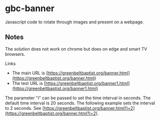# gbc-banner

Javascript code to rotate through images and present on a webpage.

## Notes
The solution does not work on chrome but does on edge and smart TV browsers.

Links
* The main URL is [https://greenbeltbaptist.org/banner.html](https://greenbeltbaptist.org/banner.html)
* The test URL is [https://greenbeltbaptist.org/banner1.html](https://greenbeltbaptist.org/banner1.html)

The parameter "i" can be passed to set the time interval in seconds. The default time interval is 20 seconds. The following example sets the interval to 2 seconds. See [https://greenbeltbaptist.org/banner.html?i=2](https://greenbeltbaptist.org/banner.html?i=2).
